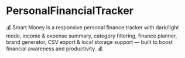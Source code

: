 # PersonalFinancialTracker
💰 Smart Money is a responsive personal finance tracker with dark/light mode, income &amp; expense summary, category filtering, finance planner, brand generator, CSV export &amp; local storage support — built to boost financial awareness and productivity. 💰
